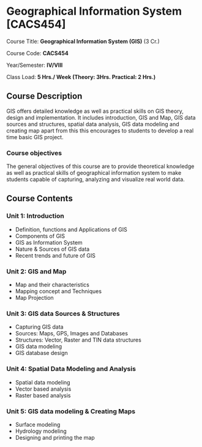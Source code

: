 # Geographical Information System [CACS454]

Course Title: **Geographical Information System (GIS)** (3 Cr.)

Course Code: **CACS454**

Year/Semester: **IV/VIII**

Class Load: **5 Hrs./ Week (Theory: 3Hrs. Practical: 2 Hrs.)**

## Course Description

GIS offers detailed knowledge as well as practical skills on GIS theory, design and implementation. It includes introduction, GIS and Map, GIS data sources and structures, spatial data analysis, GIS data modeling and creating map apart from this this encourages to students to develop a real time basic GIS project.

### Course objectives

The general objectives of this course are to provide theoretical knowledge as well as practical skills of geographical information system to make students capable of capturing, analyzing and visualize real world data.

## Course Contents

### Unit 1: Introduction

- Definition, functions and Applications of GIS
- Components of GIS
- GIS as Information System
- Nature & Sources of GIS data
- Recent trends and future of GIS

### Unit 2: GIS and Map

- Map and their characteristics
- Mapping concept and Techniques
- Map Projection

### Unit 3: GIS data Sources & Structures

- Capturing GIS data
- Sources: Maps, GPS, Images and Databases
- Structures: Vector, Raster and TIN data structures
- GIS data modeling
- GIS database design

### Unit 4: Spatial Data Modeling and Analysis

- Spatial data modeling
- Vector based analysis
- Raster based analysis

### Unit 5: GIS data modeling & Creating Maps

- Surface modeling
- Hydrology modeling
- Designing and printing the map